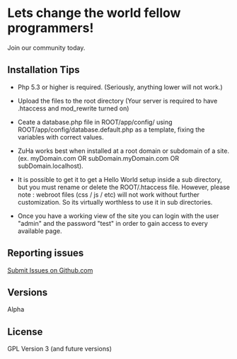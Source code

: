 # Lets change the world fellow programmers!

Join our community today.


## Installation Tips
* Php 5.3 or higher is required.  (Seriously, anything lower will not work.)

* Upload the files to the root directory (Your server is required to have .htaccess and mod_rewrite turned on)
 
* Ceate a database.php file in ROOT/app/config/ using ROOT/app/config/database.default.php as a template, fixing the variables with correct values. 
 
* ZuHa works best when installed at a root domain or subdomain of a site.  (ex. myDomain.com OR subDomain.myDomain.com OR subDomain.localhost).
 
* It is possible to get it to get a Hello World setup inside a sub directory, but you must rename or delete the ROOT/.htaccess file.  However, please note : webroot files (css / js / etc) will not work without further customization.  So its virtually worthless to use it in sub directories.
 
* Once you have a working view of the site you can login with the user "admin" and the password "test" in order to gain access to every available page. 


## Reporting issues

[Submit Issues on Github.com](https://github.com/zuha/zuha/issues) 

## Versions

Alpha

## License

GPL Version 3 (and future versions)